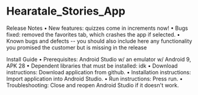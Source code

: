 # Hearatale_Stories_App

Release Notes
•	New features: quizzes come in increments now!
•	Bugs fixed: removed the favorites tab, which crashes the app if selected.
•	Known bugs and defects -- you should also include here any functionality you promised the customer but is missing in the release

Install Guide
•	Prerequisites: Android Studio w/ an emulator w/ Android 9, APK 28
•	Dependent libraries that must be installed: idk
•	Download instructions: Download application from github.
•	Installation instructions: Import application into Android Studio.
•	Run instructions: Press run.
•	Troubleshooting: Close and reopen Android Studio if it doesn't work.
